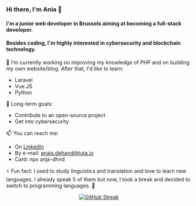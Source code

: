 ### Hi there, I'm Ania 👋 
#### I'm a junior web developer in Brussels aiming at becoming a full-stack developer. 
#### Besides coding, I'm highly interested in cybersecurity and blockchain technology. 

🌱 I’m currently working on improving my knowledge of PHP and on building my own website/blog. 
After that, I'd like to learn: 
- Laravel
- Vue.JS
- Python

🔭 Long-term goals:
- Contribute to an open-source project
- Get into cybersecurity

📫 You can reach me: 
- On [LinkedIn](https://www.linkedin.com/in/anais-dhnd/)
- By e-mail: anais.dehand@tuta.io
- Card: npx anja-dhnd

⚡ Fun fact: 
I used to study linguistics and translation and love to learn new languages. 
I already speak 5 of them but now, I took a break and decided to switch to programming languages. :information_desk_person:
<div style="text-align:center">
  
[![GitHub Streak](https://github-readme-streak-stats.herokuapp.com?user=Anja-dhnd&theme=soft-green&date_format=M%20j%5B%2C%20Y%5D)](https://git.io/streak-stats)

</div>
<!--
**Anja-dhnd/Anja-dhnd** is a ✨ _special_ ✨ repository because its `README.md` (this file) appears on your GitHub profile.

Here are some ideas to get you started:

-  I’m currently working on ...
- 🌱 I’m currently learning ...
- 👯 I’m looking to collaborate on ...
- 🤔 I’m looking for help with ...
- 💬 Ask me about ...
- 📫 How to reach me: ...
- 😄 Pronouns: ...
- ⚡ Fun fact: ...


-->
